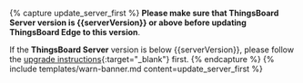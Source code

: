 {% capture update_server_first %}
**Please make sure that ThingsBoard Server version is {{serverVersion}} or above before updating ThingsBoard Edge to this version**.

If the **ThingsBoard Server** version is below {{serverVersion}}, please follow the [upgrade instructions](/docs/user-guide/install/{{docsPrefix}}upgrade-instructions/{{updateServerLink}}){:target="_blank"} first.
{% endcapture %}
{% include templates/warn-banner.md content=update_server_first %}